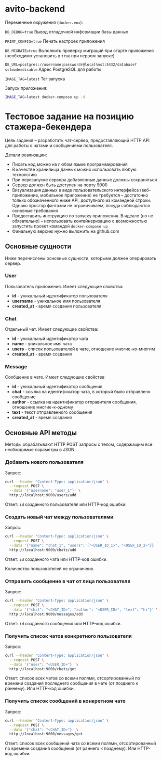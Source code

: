 # avito-backend

Переменные окружения (`docker.env`):

`DB_DEBUG=true` Вывод отладочной информации базы данных
 
`PRINT_CONFIG=true` Печать настроек приложения
 
`DB_MIGRATE=true` Выполнить проверку миграций при старте приложения (необходимо установить в `true` при первом запуске)

`DB_URL=postgres://username:passwordr@localhost:5432/database?sslmode=disable` Адрес PostgreSQL для работы

`IMAGE_TAG=latest` Тег запуска 

Запуск приложения:

```bash
IMAGE_TAG=latest docker-compose up -d
```

# Тестовое задание на позицию стажера-бекендера

Цель задания – разработать чат-сервер, предоставляющий HTTP API для работы с чатами и сообщениями пользователя.

Детали реализации:

* Писать код можно на любом языке программирования
* В качестве хранилища данных можно использовать любую технологию
* При перезапуске сервера добавленные данные должны сохраняться
* Сервер должен быть доступен на порту 9000
* Визуализация данных в виде пользовательского интерфейса (веб-приложение, мобильное приложение) не требуется – достаточно только обозначенного ниже API, доступного из командной строки. Однако простор фантазии не ограничиваем, покуда соблюдаются основные требования
* Предоставить инструкцию по запуску приложения. В идеале (но не обязательно) – использовать контейнеризацию с возможностью запустить проект командой `docker-compose up`
* Финальную версию нужно выложить на github.com

## Основные сущности

Ниже перечислены основные сущности, которыми должен оперировать сервер.

### User

Пользователь приложения. Имеет следующие свойства:

* **id** - уникальный идентификатор пользователя
* **username** - уникальное имя пользователя
* **created_at** - время создания пользователя

### Chat

Отдельный чат. Имеет следующие свойства:

* **id** - уникальный идентификатор чата
* **name** - уникальное имя чата
* **users** - список пользователей в чате, отношение многие-ко-многим
* **created_at** - время создания

### Message

Сообщение в чате. Имеет следующие свойства:

* **id** - уникальный идентификатор сообщения
* **chat** - ссылка на идентификатор чата, в который было отправлено сообщение
* **author** - ссылка на идентификатор отправителя сообщения, отношение многие-к-одному
* **text** - текст отправленного сообщения
* **created_at** - время создания

## Основные API методы

Методы обрабатывают HTTP POST запросы c телом, содержащим все необходимые параметры в JSON.

### Добавить нового пользователя

Запрос:

```bash
curl --header "Content-Type: application/json" \
  --request POST \
  --data '{"username": "user_1"}' \
  http://localhost:9000/users/add
```

Ответ: `id` созданного пользователя или HTTP-код ошибки.

### Создать новый чат между пользователями

Запрос:

```bash
curl --header "Content-Type: application/json" \
  --request POST \
  --data '{"name": "chat_1", "users": ["<USER_ID_1>", "<USER_ID_2>"]}' \
  http://localhost:9000/chats/add
```

Ответ: `id` созданного чата или HTTP-код ошибки.

Количество пользователей не ограничено.

### Отправить сообщение в чат от лица пользователя

Запрос:

```bash
curl --header "Content-Type: application/json" \
  --request POST \
  --data '{"chat": "<CHAT_ID>", "author": "<USER_ID>", "text": "hi"}' \
  http://localhost:9000/messages/add
```

Ответ: `id` созданного сообщения или HTTP-код ошибки.

### Получить список чатов конкретного пользователя

Запрос:

```bash
curl --header "Content-Type: application/json" \
  --request POST \
  --data '{"user": "<USER_ID>"}' \
  http://localhost:9000/chats/get
```

Ответ: cписок всех чатов со всеми полями, отсортированный по времени создания последнего сообщения в чате (от позднего к раннему). Или HTTP-код ошибки.

### Получить список сообщений в конкретном чате

Запрос:

```bash
curl --header "Content-Type: application/json" \
  --request POST \
  --data '{"chat": "<CHAT_ID>"}' \
  http://localhost:9000/messages/get
```

Ответ: список всех сообщений чата со всеми полями, отсортированный по времени создания сообщения (от раннего к позднему). Или HTTP-код ошибки.